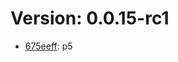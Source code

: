 # Version: 0.0.15-rc1

* [675eeff](https://github.com/bakuppus/github-action-semantic-tag-release-changelog2/commit/675eeff17fb80c3655a764172d9d935e30b44d2f): p5
